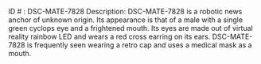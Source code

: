 ID # : DSC-MATE-7828
Description: DSC-MATE-7828 is a robotic news anchor of unknown origin. Its appearance is that of a male with a single green cyclops eye and a frightened mouth. Its eyes are made out of virtual reality rainbow LED and wears a red cross earring on its ears. DSC-MATE-7828 is frequently seen wearing a retro cap and uses a medical mask as a mouth.